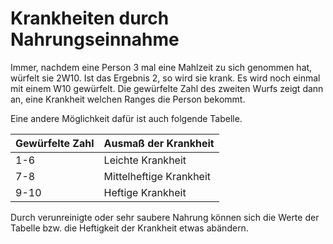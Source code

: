# Krankheiten durch Nahrungseinnahme

Immer, nachdem eine Person 3 mal eine Mahlzeit zu sich genommen hat, würfelt sie 2W10. Ist das Ergebnis 2, so wird sie krank. Es wird noch einmal mit einem W10 gewürfelt. Die gewürfelte Zahl des zweiten Wurfs zeigt dann an, eine Krankheit welchen Ranges die Person bekommt.

Eine andere Möglichkeit dafür ist auch folgende Tabelle.

| Gewürfelte Zahl | Ausmaß der Krankheit |
| - | - |
| 1-6 | Leichte Krankheit |
| 7-8 | Mittelheftige Krankheit |
| 9-10 | Heftige Krankheit |

Durch verunreinigte oder sehr saubere Nahrung können sich die Werte der Tabelle bzw. die Heftigkeit der Krankheit etwas abändern.

